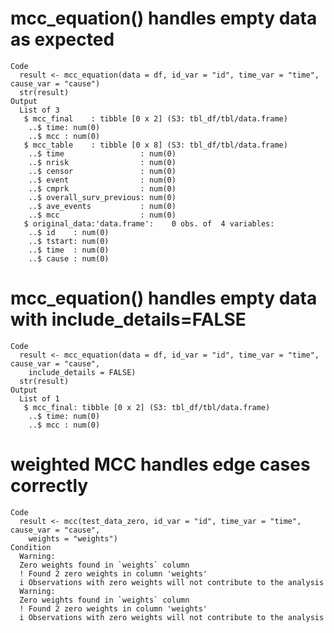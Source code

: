 # mcc_equation() handles empty data as expected

    Code
      result <- mcc_equation(data = df, id_var = "id", time_var = "time", cause_var = "cause")
      str(result)
    Output
      List of 3
       $ mcc_final    : tibble [0 x 2] (S3: tbl_df/tbl/data.frame)
        ..$ time: num(0) 
        ..$ mcc : num(0) 
       $ mcc_table    : tibble [0 x 8] (S3: tbl_df/tbl/data.frame)
        ..$ time                 : num(0) 
        ..$ nrisk                : num(0) 
        ..$ censor               : num(0) 
        ..$ event                : num(0) 
        ..$ cmprk                : num(0) 
        ..$ overall_surv_previous: num(0) 
        ..$ ave_events           : num(0) 
        ..$ mcc                  : num(0) 
       $ original_data:'data.frame':	0 obs. of  4 variables:
        ..$ id    : num(0) 
        ..$ tstart: num(0) 
        ..$ time  : num(0) 
        ..$ cause : num(0) 

# mcc_equation() handles empty data with include_details=FALSE

    Code
      result <- mcc_equation(data = df, id_var = "id", time_var = "time", cause_var = "cause",
        include_details = FALSE)
      str(result)
    Output
      List of 1
       $ mcc_final: tibble [0 x 2] (S3: tbl_df/tbl/data.frame)
        ..$ time: num(0) 
        ..$ mcc : num(0) 

# weighted MCC handles edge cases correctly

    Code
      result <- mcc(test_data_zero, id_var = "id", time_var = "time", cause_var = "cause",
        weights = "weights")
    Condition
      Warning:
      Zero weights found in `weights` column
      ! Found 2 zero weights in column 'weights'
      i Observations with zero weights will not contribute to the analysis
      Warning:
      Zero weights found in `weights` column
      ! Found 2 zero weights in column 'weights'
      i Observations with zero weights will not contribute to the analysis

